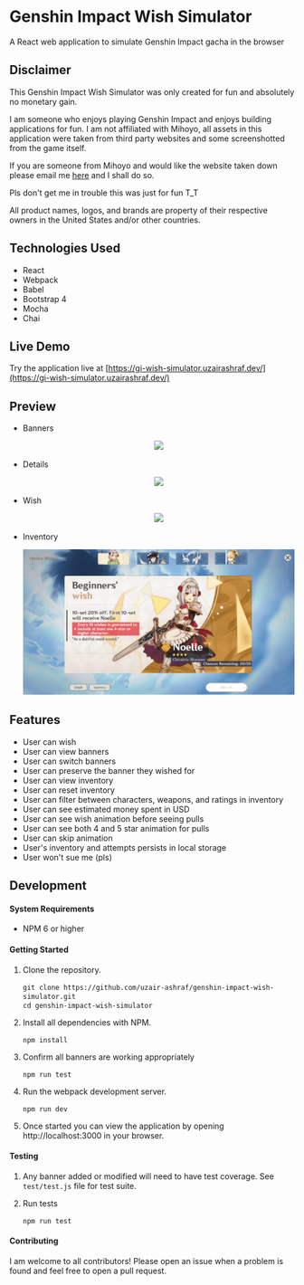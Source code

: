 # Genshin Impact Wish Simulator
A React web application to simulate Genshin Impact gacha in the browser

## Disclaimer

<p>
  This Genshin Impact Wish Simulator was only created for fun and absolutely no monetary gain.
</p>
<p>
  I am someone who enjoys playing Genshin Impact and enjoys building applications for fun.
  I am not affiliated with Mihoyo, all assets in this application were taken from third party websites and some screenshotted from the game itself.
</p>
<p>
  If you are someone from Mihoyo and would like the website taken down please email me <a href="mailto:uzinatorcl@gmail.com">here</a> and I shall do so.
</p>
<p>
  Pls don't get me in trouble this was just for fun T_T
</p>
<p>
  All product names, logos, and brands are property of their respective owners in the United States and/or other countries.
</p>

## Technologies Used
- React
- Webpack
- Babel
- Bootstrap 4
- Mocha
- Chai

## Live Demo

Try the application live at [https://gi-wish-simulator.uzairashraf.dev/](https://gi-wish-simulator.uzairashraf.dev/)

## Preview

- Banners
  <p align="center">
    <img src="./doc-images/preview-banners.gif">
  </p>

- Details
  <p align="center">
    <img src="./doc-images/preview-details.gif">
  </p>

- Wish
  <p align="center">
    <img src="./doc-images/preview-wish.gif">
  </p>

- Inventory
  <p align="center">
    <img src="./doc-images/preview-inventory.gif">
  </p>

## Features

- User can wish
- User can view banners
- User can switch banners
- User can preserve the banner they wished for
- User can view inventory
- User can reset inventory
- User can filter between characters, weapons, and ratings in inventory
- User can see estimated money spent in USD
- User can see wish animation before seeing pulls
- User can see both 4 and 5 star animation for pulls
- User can skip animation
- User's inventory and attempts persists in local storage
- User won't sue me (pls)

## Development

#### System Requirements

- NPM 6 or higher

#### Getting Started

1. Clone the repository.

    ```shell
    git clone https://github.com/uzair-ashraf/genshin-impact-wish-simulator.git
    cd genshin-impact-wish-simulator
    ```

1. Install all dependencies with NPM.

    ```shell
    npm install
    ```

1. Confirm all banners are working appropriately

    ```shell
    npm run test
    ```

1. Run the webpack development server.

    ```shell
    npm run dev
    ```

1. Once started you can view the application by opening http://localhost:3000 in your browser.

#### Testing

1. Any banner added or modified will need to have test coverage.  See `test/test.js` file for test suite.

1. Run tests

    ```shell
    npm run test
    ```

#### Contributing

I am welcome to all contributors! Please open an issue when a problem is found and feel free to open a pull request.
